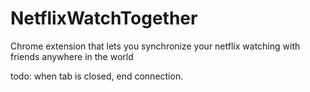 # NetflixWatchTogether
 Chrome extension that lets you synchronize your netflix watching with friends anywhere in the world

todo:
when tab is closed, end connection.
